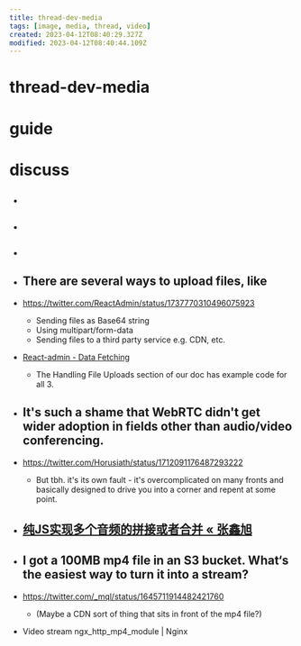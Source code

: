 ```yaml
---
title: thread-dev-media
tags: [image, media, thread, video]
created: 2023-04-12T08:40:29.327Z
modified: 2023-04-12T08:40:44.109Z
---
```


# thread-dev-media

# guide

# discuss
- ## 

- ## 

- ## 

- ## There are several ways to upload files, like
- https://twitter.com/ReactAdmin/status/1737770310496075923
  - Sending files as Base64 string
  - Using multipart/form-data
  - Sending files to a third party service e.g. CDN, etc.
- [React-admin - Data Fetching](https://marmelab.com/react-admin/DataProviders.html#handling-file-uploads)
  - The Handling File Uploads section of our doc has example code for all 3.

- ## It's such a shame that WebRTC didn't get wider adoption in fields other than audio/video conferencing.
- https://twitter.com/Horusiath/status/1712091176487293222
  - But tbh. it's its own fault - it's overcomplicated on many fronts and basically designed to drive you into a corner and repent at some point.

- ## [纯JS实现多个音频的拼接或者合并 « 张鑫旭](https://www.zhangxinxu.com/wordpress/2023/10/js-audio-audiobuffer-concat-merge/)

- ## I got a 100MB mp4 file in an S3 bucket. What‘s the easiest way to turn it into a stream? 
- https://twitter.com/_mql/status/1645711914482421760
  - (Maybe a CDN sort of thing that sits in front of the mp4 file?)
- Video stream ngx_http_mp4_module | Nginx
